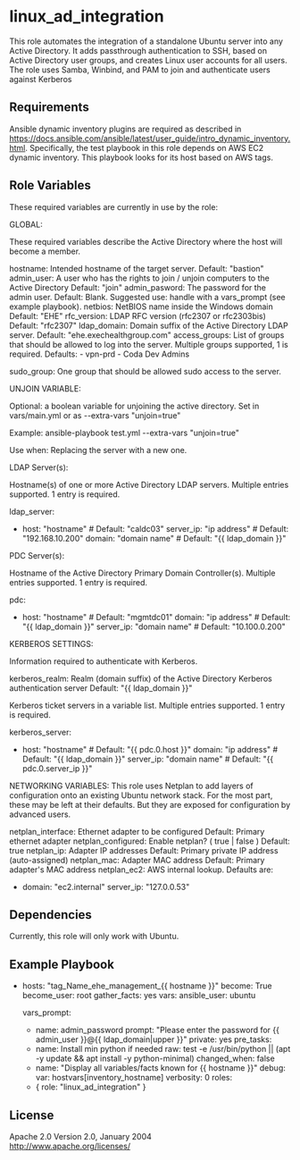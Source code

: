 linux_ad_integration
=========

This role automates the integration of a standalone Ubuntu server into any Active Directory. It adds passthrough authentication to SSH, based on Active Directory user groups, and creates Linux user accounts for all users. The role uses Samba, Winbind, and PAM to join and authenticate users against Kerberos

Requirements
------------

Ansible dynamic inventory plugins are required as described in https://docs.ansible.com/ansible/latest/user_guide/intro_dynamic_inventory.html. Specifically, the test playbook in this role depends on AWS EC2 dynamic inventory. This playbook looks for its host based on AWS tags.

Role Variables
--------------

These required variables are currently in use by the role:

GLOBAL:

These required variables describe the Active Directory where the host will become a member.

hostname: Intended hostname of the target server.
    Default: "bastion"
admin_user: A user who has the rights to join / unjoin computers to the Active Directory
    Default: "join"
admin_pasword: The password for the admin user.
    Default: Blank. Suggested use: handle with a vars_prompt (see example playbook).
netbios: NetBIOS name inside the Windows domain
    Default: "EHE"
rfc_version: LDAP RFC version (rfc2307 or rfc2303bis)
    Default: "rfc2307"
ldap_domain: Domain suffix of the Active Directory LDAP server.
    Default: "ehe.exechealthgroup.com"
access_groups: List of groups that should be allowed to log into the server. Multiple groups supported, 1 is required.
    Defaults:
      - vpn-prd
      - Coda Dev Admins

sudo_group: One group that should be allowed sudo access to the server.

UNJOIN VARIABLE:

Optional: a boolean variable for unjoining the active directory. Set in vars/main.yml or as --extra-vars "unjoin=true"

Example: ansible-playbook test.yml --extra-vars "unjoin=true"

Use when: Replacing the server with a new one.

LDAP Server(s):

Hostname(s) of one or more Active Directory LDAP servers. Multiple entries supported. 1 entry is required.

ldap_server:
- host: "hostname"            # Default: "caldc03"
  server_ip: "ip address"     # Default: "192.168.10.200"
  domain: "domain name"       # Default: "{{ ldap_domain }}"

PDC Server(s):

Hostname of the Active Directory Primary Domain Controller(s). Multiple entries supported. 1 entry is required.

pdc:
  - host: "hostname"          # Default: "mgmtdc01"
    domain: "ip address"      # Default: "{{ ldap_domain }}"
    server_ip: "domain name"  # Default: "10.100.0.200"

KERBEROS SETTINGS:

Information required to authenticate with Kerberos.

kerberos_realm: Realm (domain suffix) of the Active Directory Kerberos authentication server
    Default: "{{ ldap_domain }}"

Kerberos ticket servers in a variable list. Multiple entries supported. 1 entry is required.

kerberos_server:
  - host: "hostname"          # Default: "{{ pdc.0.host }}"
    domain: "ip address"      # Default: "{{ ldap_domain }}"
    server_ip: "domain name"  # Default: "{{ pdc.0.server_ip }}"

NETWORKING VARIABLES:
This role uses Netplan to add layers of configuration onto an existing Ubuntu network stack. For the most part, these may be left at their defaults. But they are exposed for configuration by advanced users.

netplan_interface: Ethernet adapter to be configured
    Default: Primary ethernet adapter
netplan_configured: Enable netplan? ( true | false ) Default: true
netplan_ip: Adapter IP addresses
    Default: Primary private IP address (auto-assigned)
netplan_mac: Adapter MAC address
    Default: Primary adapter's MAC address
netplan_ec2: AWS internal lookup. Defaults are:
  - domain: "ec2.internal"
    server_ip: "127.0.0.53"

Dependencies
------------

Currently, this role will only work with Ubuntu.

Example Playbook
----------------

- hosts: "tag_Name_ehe_management_{{ hostname }}"
  become: True
  become_user: root
  gather_facts: yes
  vars:
    ansible_user: ubuntu

  vars_prompt:
    - name: admin_password
      prompt: "Please enter the password for {{ admin_user }}@{{ ldap_domain|upper }}"
      private: yes
  pre_tasks:
    - name: Install min python if needed
      raw: test -e /usr/bin/python || (apt -y update && apt install -y python-minimal)
      changed_when: false
    - name: "Display all variables/facts known for {{ hostname }}"
      debug:
        var: hostvars[inventory_hostname]
        verbosity: 0
  roles:
    - { role: "linux_ad_integration" }

License
-------

Apache 2.0 Version 2.0, January 2004  
http://www.apache.org/licenses/

